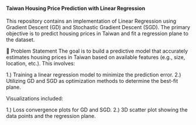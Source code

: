 #### Taiwan Housing Price Prediction with Linear Regression
This repository contains an implementation of Linear Regression using Gradient Descent (GD) and Stochastic Gradient Descent (SGD). The primary objective is to predict housing prices in Taiwan and fit a regression plane to the dataset.

🏡 Problem Statement
The goal is to build a predictive model that accurately estimates housing prices in Taiwan based on available features (e.g., size, location, etc.). This involves:

1.) Training a linear regression model to minimize the prediction error.
2.) Utilizing GD and SGD as optimization methods to determine the best-fit plane.

Visualizations included:

1.) Loss convergence plots for GD and SGD.
2.) 3D scatter plot showing the data points and the regression plane.
